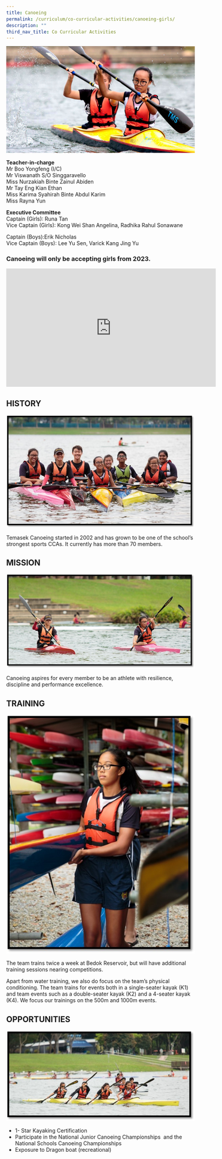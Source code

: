 ```yaml
---
title: Canoeing
permalink: /curriculum/co-curricular-activities/canoeing-girls/
description: ""
third_nav_title: Co Curricular Activities
---
```

![banner-canoeing.jpg](/images/banner-canoeing.jpg)

**Teacher-in-charge**  
Mr Boo Yongfeng (I/C)  
Mr Viswanath S/O Singgaravello  
Miss Nurzakiah Binte Zainul Abiden  
Mr Tay Eng Kian Ethan  
Miss Karima Syahirah Binte Abdul Karim  
Miss Rayna Yun  
  
**Executive Committee**  
Captain (Girls): Runa Tan  
Vice Captain (Girls): Kong Wei Shan Angelina, Radhika Rahul Sonawane  
  
Captain (Boys):Erik Nicholas  
Vice Captain (Boys): Lee Yu Sen, Varick Kang Jing Yu  
  
### Canoeing will only be accepting girls from 2023.

<iframe width="560" height="315" src="https://www.youtube.com/embed/kAtKnlApQR0" title="YouTube video player" frameborder="0" allow="accelerometer; autoplay; clipboard-write; encrypted-media; gyroscope; picture-in-picture" allowfullscreen></iframe>

## HISTORY


![canoe 1.jpg](/images/canoe1.jpg)

Temasek Canoeing started in 2002 and has grown to be one of the school’s strongest sports CCAs. It currently has more than 70 members.   

## MISSION


![canoe 2.jpg](/images/canoe2.jpg)

Canoeing aspires for every member to be an athlete with resilience, discipline and performance excellence.

## TRAINING


![canoe 3.jpg](/images/canoe3.jpg)

  

The team trains twice a week at Bedok Reservoir, but will have additional training sessions nearing competitions. 

Apart from water training, we also do focus on the team’s physical conditioning. The team trains for events both in a single-seater kayak (K1) and team events such as a double-seater kayak (K2) and a 4-seater kayak (K4). We focus our trainings on the 500m and 1000m events.

  

## OPPORTUNITIES


![canoe 4.jpg](/images/canoe4.jpg)

  

*   1- Star Kayaking Certification
*   Participate in the National Junior Canoeing Championships  and the National Schools Canoeing Championships
*   Exposure to Dragon boat (recreational)